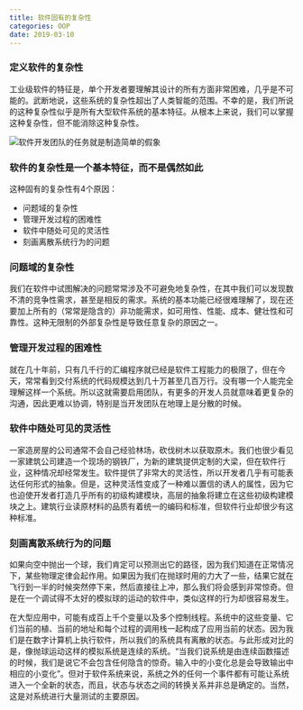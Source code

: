 ```yaml
---
title: 软件固有的复杂性
categories: OOP
date: 2019-03-10
---
```


### 定义软件的复杂性
工业级软件的特征是，单个开发者要理解其设计的所有方面非常困难，几乎是不可能的。武断地说，这些系统的复杂性超出了人类智能的范围。不幸的是，我们所说的这种复杂性似乎是所有大型软件系统的基本特征。从根本上来说，我们可以掌握这种复杂性，但不能消除这种复杂性。

![软件开发团队的任务就是制造简单的假象](/images/软件开发团队的任务就是制造简单的假象.PNG)

### 软件的复杂性是一个基本特征，而不是偶然如此
这种固有的复杂性有4个原因：
* 问题域的复杂性
* 管理开发过程的困难性
* 软件中随处可见的灵活性
* 刻画离散系统行为的问题

### 问题域的复杂性
我们在软件中试图解决的问题常常涉及不可避免地复杂性，在其中我们可以发现数不清的竞争性需求，甚至是相反的需求。系统的基本功能已经很难理解了，现在还要加上所有的（常常是隐含的）非功能需求，如可用性、性能、成本、健壮性和可靠性。这种无限制的外部复杂性是导致任意复杂的原因之一。

### 管理开发过程的困难性
就在几十年前，只有几千行的汇编程序就已经是软件工程能力的极限了，但在今天，常常看到交付系统的代码规模达到几十万甚至几百万行。没有哪一个人能完全理解这样一个系统。所以这就需要启用团队，有更多的开发人员就意味着更复杂的沟通，因此更难以协调，特别是当开发团队在地理上是分散的时候。

### 软件中随处可见的灵活性
一家造房屋的公司通常不会自己经验林场，砍伐树木以获取原木。我们也很少看见一家建筑公司建造一个现场的钢铁厂，为新的建筑提供定制的大梁，但在软件行业，这种情况却经常发生。软件提供了非常大的灵活性，所以开发者几乎有可能表达任何形式的抽象。但是，这种灵活性变成了一种难以置信的诱人的属性，因为它也迫使开发者打造几乎所有的初级构建模块，高层的抽象将建立在这些初级构建模块之上。建筑行业读原材料的品质有着统一的编码和标准，但软件行业却很少有这种标准。

### 刻画离散系统行为的问题
如果向空中抛出一个球，我们肯定可以预测出它的路径，因为我们知道在正常情况下，某些物理定律会起作用。如果因为我们在抛球时用的力大了一些，结果它就在飞行到一半的时候突然停下来，然后直接往上冲，那么我们将会感到非常惊奇。但是在一个调试得不太好的模拟球的运动的软件中，类似这样的行为却很容易发生。

在大型应用中，可能有成百上千个变量以及多个控制线程。系统中的这些变量、它们当前的植、当前的地址和每个过程的调用栈一起构成了应用当前的状态。因为我们是在数字计算机上执行软件，所以我们的系统具有离散的状态。与此形成对比的是，像抛球运动这样的模拟系统是连续的系统。“当我们说系统是由连续函数描述的时候，我们是说它不会包含任何隐含的惊奇。输入中的小变化总是会导致输出中相应的小变化”。但对于软件系统来说，系统之外的任何一个事件都有可能让系统进入一个全新的状态，而且，状态与状态之间的转换关系并非总是确定的。当然，这是对系统进行大量测试的主要原因。
